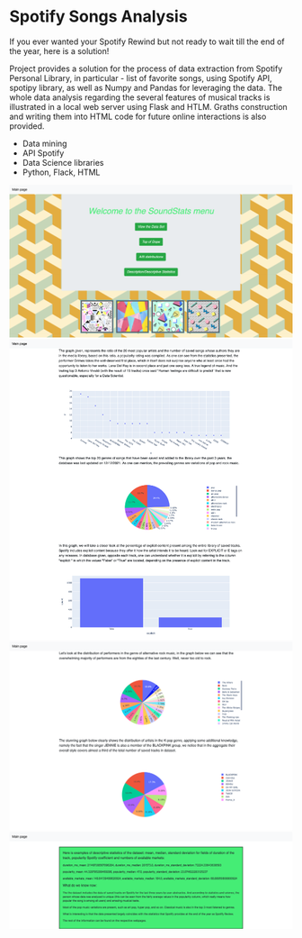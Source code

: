# Spotify Songs Analysis

If you ever wanted your Spotify Rewind but not ready to wait till the end of the year, here is a solution!


Project provides a solution for the process of data extraction from Spotify Personal Library, in particular - list of favorite songs,
using Spotify API, spotipy library, as well as Numpy and Pandas for leveraging the data. 
The whole data analysis regarding the several features of musical tracks is illustrated in a local web server using Flask and HTLM. 
Graths construction and writing them into HTML code for future online interactions is also provided.

- Data mining
- API Spotify
- Data Science libraries
- Python, Flack, HTML


![alt text](https://github.com/ArtemIlinn/spotifysongs/blob/master/results/mainpage.png)
![alt text](https://github.com/ArtemIlinn/spotifysongs/blob/master/results/topfeatures.png)
![alt text](https://github.com/ArtemIlinn/spotifysongs/blob/master/results/ab.png)
![alt text](https://github.com/ArtemIlinn/spotifysongs/blob/master/results/desctiption.png)
